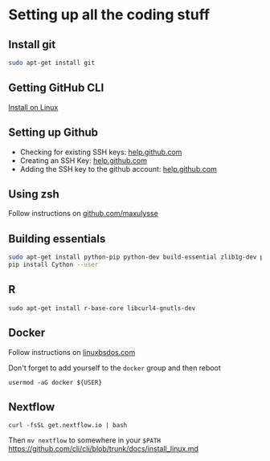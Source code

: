 # Setting up all the coding stuff

## Install git

``` bash
sudo apt-get install git
```

## Getting GitHub CLI

[Install on Linux](https://github.com/cli/cli/blob/trunk/docs/install_linux.md)

## Setting up Github

- Checking for existing SSH keys: [help.github.com](https://help.github.com/articles/checking-for-existing-ssh-keys/#platform-linux)
- Creating an SSH Key: [help.github.com](https://help.github.com/articles/generating-a-new-ssh-key-and-adding-it-to-the-ssh-agent/#platform-linux)
- Adding the SSH key to the github account: [help.github.com](https://help.github.com/articles/adding-a-new-ssh-key-to-your-github-account/#platform-linux)

## Using zsh

Follow instructions on [github.com/maxulysse](https://github.com/maxulysse/myzsh)

## Building essentials

```bash
sudo apt-get install python-pip python-dev build-essential zlib1g-dev python3-dev python3-pip ruby-dev
pip install Cython --user
```

## R

```
sudo apt-get install r-base-core libcurl4-gnutls-dev
```

## Docker

Follow instructions on [linuxbsdos.com](http://linuxbsdos.com/2016/12/13/how-to-install-docker-and-run-docker-containers-on-linux-mint-1818-1/)

Don't forget to add yourself to the `docker` group and then reboot
```
usermod -aG docker ${USER}
```

## Nextflow

```
curl -fsSL get.nextflow.io | bash
```
Then `mv nextflow` to somewhere in your `$PATH`
https://github.com/cli/cli/blob/trunk/docs/install_linux.md
